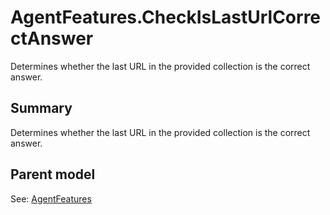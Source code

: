 # AgentFeatures.CheckIsLastUrlCorrectAnswer

Determines whether the last URL in the provided collection is the correct answer.

## Summary

Determines whether the last URL in the provided collection is the correct answer.

## Parent model

See: [AgentFeatures](AgentFeatures.md)